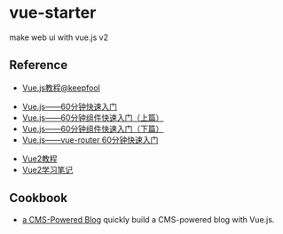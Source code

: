# vue-starter
make web ui with vue.js v2

## Reference
 * [Vue.js教程@keepfool](https://github.com/keepfool/vue-tutorials)
 
  - [Vue.js——60分钟快速入门](http://www.cnblogs.com/keepfool/p/5619070.html)
  - [Vue.js——60分钟组件快速入门（上篇）](http://www.cnblogs.com/keepfool/p/5625583.html)
  - [Vue.js——60分钟组件快速入门（下篇）](http://www.cnblogs.com/keepfool/p/5637834.html)
  - [Vue.js——vue-router 60分钟快速入门](http://www.cnblogs.com/keepfool/p/5690366.html)

 * [Vue2教程](http://www.runoob.com/vue2/vue-tutorial.html)
 * [Vue2学习笔记](http://wiki.li3huo.com/Vue.js)

## Cookbook
 * [a CMS-Powered Blog](https://vuejs.org/v2/cookbook/serverless-blog.html) quickly build a CMS-powered blog with Vue.js.
